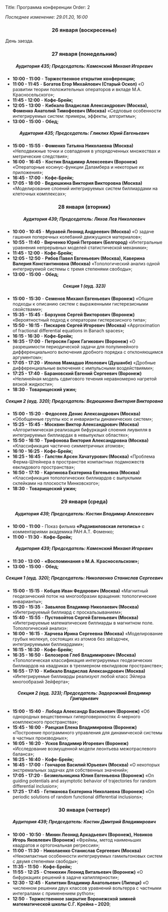 Title: Программа конференции
Order: 2

*Последнее изменение: 29.01.20, 16:00*

### <center>26 января (воскресенье)</center>

День заезда.

### <center>27 января (понедельник)</center>
##### <center>Аудитория 435; Председатель: Каменский Михаил Игоревич</center>
* **10:00 - 11:00** - **Торжественное открытие конференции;**
* **11:00 - 11:45** - **Богатов Егор Михайлович (Старый Оскол)** «О развитии теории положительных операторов и вкладе М.А. Красносельского»;
* **11:45 - 12:00** - **Кофе-Брейк;**
* **12:05 - 13:00** - **Кибкало Владислав Александрович (Москва), Фоменко Анатолий Тимофеевич (Москва)** «Седловые особенности интегрируемых систем: примеры, эффекты, алгоритмы»;
* **13:00 - 15:00** - **Обед;**
##### <center>Аудитория 435; Председатель: Гликлих Юрий Евгеньевич</center>
* **15:00 - 15:55** - **Фоменко Татьяна Николаевна (Москва)** «Неподвижные точки и совпадения в упорядоченных множествах и метрические следствия»;
* **16:00 - 16:45** - **Костин Владимир Алексеевич (Воронеж)** «Операторные косинус-функции Даламбера и некоторые их приложения»;
* **16:45 - 17:00** - **Кофе-Брейк;**
* **17:05 - 18:00** - **Ведюшкина Виктория Викторовна (Москва)** «Моделирование слоений интегрируемых систем биллиардами на клеточных комплексах»;

### <center>28 января (вторник)</center>
##### <center>Аудитория 439; Председатель: Ляхов Лев Николаевич</center>
* **10:00 - 10:45** - **Муравей Леонид Андреевич (Москва)** «О задаче гашения поперечных колебаний движущихся материалов»;
* **10:55 - 11:40** - **Вирченко Юрий Петрович (Белгород)** «Интегральные уравнения непрерывных моделей статистической механики»;
* **11:45 - 12:00** - **Кофе-Брейк;**
* **12:05 - 12:50** - **Рябов Павел Евгеньевич (Москва), Каверина Валерия Константиновна (Москва)** «Топологический анализ одной интегрируемой системы с тремя степенями свободы»;
* **13:00 - 15:00** - **Обед;**
##### <center>Секция 1 (ауд. 323)</center>
* **15:00 - 15:30** - **Семенов Михаил Евгеньевич (Воронеж)** «Общие подходы к описанию систем с выраженными гистерезисными свойствами»;
* **15:35 - 15:45** - **Борзунов Сергей Викторович (Воронеж)** «Вероятностный подход к операторам гистерезисного типа»;
* **15:50 - 16:15** - **Пискарев Сергей Игоревич (Москва)** «Approximation of fractional differential equations in Banach spaces»;
* **16:15 - 16:30** - **Кофе-Брейк;**
* **16:35 - 17:00** - **Петросян Гарик Гагикович (Воронеж)** «О разрешимости периодической задачи для полулинейного дифференциального включения дробного порядка с отклоняющимся аргументом»;
* **17:05 - 17:20** - **Илолов Мамадшо Илолович (Душанбе)** «Дробные дифференциальные включения с импульсными воздействиями»;
* **17:25 - 17:40** - **Барановский Евгений Сергеевич (Воронеж)** «Нелинейная модель сдвигового течения неравномерно нагретой вязкой жидкости»;
* **18:30** - **Товарищеский ужин;**
##### <center>Секция 2 (ауд. 320); Председатель: Ведюшкина Виктория Викторовна</center>
* **15:00 - 15:20** - **Федосеев Денис Александрович (Москва)** «Обобщенные группы кос и инварианты динамических систем»;
* **15:25 - 15:45** - **Москвин Виктор Александрович (Москва)** «Алгоритмическая реализация бифуркаций слоения лиувилля в интегрируемых биллиардах в невыпуклых областях»;
* **15:50 - 16:10** - **Трифонова Виктория Александровна (Москва)** «Классификация частично симметричных атомов»;
* **16:10 - 16:25** - **Кофе-Брейк;**
* **16:25 - 16:45** - **Галстян Арсен Хачатурович (Москва)** «Проблема Ферма-Штейнера в пространстве компактных подмножеств евклидового пространства»;
* **16:50 - 17:10** - **Каргинова Екатерина Евгеньевна (Москва)** «Классификация топологических биллиардов с выпуклыми склейками на плоскости Минковского»;
* **18:30** - **Товарищеский ужин;**

### <center>29 января (среда)</center>
##### <center>Аудитория 439; Председатель: Костин Владимир Алексеевич</center>
* **10:00 - 11:00** - Показ фильма **«Радзивиловская летопись»** с комментариями академика РАН А.Т. Фоменко;
* **11:00 - 11:30** - **Кофе-Брейк;**
##### <center>Аудитория 439; Председатель: Каменский Михаил Игоревич</center>
* **11:30 - 13:00** - **«Воспоминания о М.А. Красносельском»;**
* **13:00 - 15:00** - **Обед;**
##### <center>Секция 1 (ауд. 320); Председатель: Николаенко Станислав Сергеевич</center>
* **15:00 - 15:15** - **Кобцев Иван Федорович (Москва)** «Магнитный геодезический поток на многообразии вращения: топологические инварианты»;
* **15:20 - 15:35** - **Завьялов Владимир Николаевич (Москва)** «Интегрируемый биллиард с проскальзыванием»;
* **15:40 - 15:55** - **Пустовойтов Сергей Евгеньевич (Москва)** «Интегрируемые математические биллиарды в
магнитном поле. Топологический анализ»;
* **16:00 - 16:15** - **Харчева Ирина Сергеевна (Москва)** «Моделирование грубых молекул, состоящих из атомов без звёздочек, интегрируемыми биллиардами»;
* **16:15 - 16:30** - **Кофе-Брейк;**
* **16:35 - 16:50** - **Белозеров Глеб Владимирович (Москва)** «Топологическая классификация интегрируемых геодезических биллиардов на квадриках в трехмерном евклидовом пространстве»;
* **16:55 - 17:10** - **Кибкало Владислав Александрович (Москва)** «Интегрируемые биллиарды реализуют любой
класс Эйлера многообразий Зейферта»;
##### <center>Секция 2 (ауд. 323); Председатель: Задорожний Владимир Григорьевич</center>
* **15:00 - 15:40** - **Лобода Александр Васильевич (Воронеж)** «Об однородных вещественных гиперповерхностях 4-мерного комплексного пространства»;
* **15:45 - 16:00** - **Раецкая Елена Владимировна (Воронеж)** «Построение программного управления для динамической системы в частных производных»;
* **16:05 - 16:20** - **Усков Владимир Игоревич (Воронеж)** «Исследование возмущенной модели леонтьева межотраслевого баланса»;
* **16:25 - 16:40** - **Кофе-Брейк;**
* **16:45 - 17:00** - **Гончаров Василий Юрьевич (Москва)** «О некоторых экстремальных задачах для собственных значений»;
* **17:05 - 17:20** - **Безмельницина Юлия Евгеньевна (Воронеж)** «On guiding potentials and asymptotic behavior of trajectories for random differential inclusion»;
* **17:25 - 17:45** - **Гетманова Екатерина Николаевна (Воронеж)** «On periodic solutions of random functional differential inclusions»;

### <center>30 января (четверг)</center>
##### <center>Аудитория 439; Председатель: Костин Дмитрий Владимирович</center>
* **10:00 - 10:50** - **Минин Леонид Аркадьевич (Воронеж), Новиков Игорь Яковлевич (Воронеж)** «Фреймы, метод наименьших квадратов и ортогональная регрессия»;
* **11:00 - 11:30** - **Николаенко Станислав Сергеевич (Москва)** «Некомпактные особенности интегрируемых гамильтоновых систем с двумя степенями свободы»;
* **11:35 - 11:50** - **Кофе-Брейк;**
* **11:55 - 12:25** - **Стенюхин Леонид Витальевич (Воронеж)** «О бифуркациях решений в задаче капиллярности»;
* **12:30 - 12:45** - **Калитвин Владимир Анатольевич (Липецк)** «О численном решении двух классов уравнений вольтерра с частными интегралами с применением python»;
* **12:50** - **Торжественное закрытие Воронежской зимней математической школы С.Г. Крейна – 2020**;
